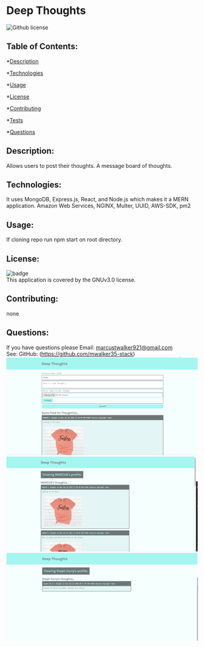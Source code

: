 # Deep Thoughts
  ![Github license](https://img.shields.io/badge/license-GNUv3.0-green.svg)
  ## Table of Contents:
  *[Description](#Description)

  *[Technologies](#Technologies)

  *[Usage](#Usage)

  *[License](#License)

  *[Contributing](#Contributing)

  *[Tests](#Tests)

  *[Questions](#Questions)

  ## Description: 
  Allows users to post their thoughts. A message board of thoughts.  

  ## Technologies:
  It uses MongoDB, Express.js, React, and Node.js which makes it a MERN application. Amazon Web Services, NGINX, Multer, UUID, AWS-SDK, pm2

  ## Usage:
  If cloning repo run npm start on root directory.

  ## License:
  ![badge](https://img.shields.io/badge/license-GNUv3.0-green)
  <br />
  This application is covered by the GNUv3.0 license. 

  ## Contributing:
  none

  ## Questions:
  If you have questions please Email: marcustwalker921@gmail.com<br />
  See: GitHub:  (https://github.com/mwalker35-stack)
  ![alt text](client/src/Images/Screenshot%20deep%20thoughts.png)<br />
  ![alt text](client/src/Images/Screenshot%20marcus%20thoughts.png)<br />
  ![alt text](client/src/Images/Screenshot%20steph%20curry.png)<br />
